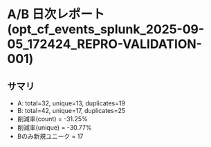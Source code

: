 # A/B 日次レポート (opt_cf_events_splunk_2025-09-05_172424_REPRO-VALIDATION-001)

## サマリ
- A: total=32, unique=13, duplicates=19
- B: total=42, unique=17, duplicates=25
- 削減率(count) = -31.25%
- 削減率(unique) = -30.77%
- Bのみ新規ユニーク = 17